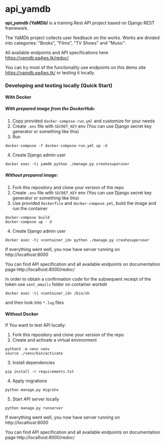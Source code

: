 # api_yamdb
***api_yamdb (YaMDb)*** is a training Rest API project based on Django REST framework.

The YaMDb project collects user feedback on the works. Works are divided into categories: "Books", "Films", "TV Shows" and "Music".

All available endpoints and API specifications here https://yamdb.ea4ws.tk/redoc/

You can try most of the functionality use endpoints on this demo site https://yamdb.ea4ws.tk/ or testing it locally.

### Developing and testing locally (Quick Start)

#### With Docker

##### With prepared image from the DockerHub:
  1. Copy provided `docker-compose-run.yml` and customize for your needs
  2. Create `.env` file with `SECRET_KEY` env (You can use Django secret key generator or something like this)
  3. Run
  ```
  docker-compose -f docker-compose-run.yml up -d
  ```
  4. Create Django admin user
  ```
  docker exec -ti yamdb python ./manage.py createsuperuser
  ```
  
##### Without prepared image:

  1. Fork this repository and clone your version of the repo
  2. Create `.env` file with `SECRET_KEY` env (You can use Django secret key generator or something like this)
  3. Use provided `Dockerfile` and `docker-compose.yml`, build the image and run the container
  ```
  docker-compose build
  docker-compose up - d
  ```
  4. Create Django admin user
  
  ```
  docker exec -ti <container_id> python ./manage.py createsuperuser
  ```
  If everything went well, you now have server running on http://localhost:8000
  
  You can find API specification and all available endpoints on documentation page http://localhost:8000/redoc/
  
  In order to obtain a confirmation code for the subsequent receipt of the token use `sent_emails` folder on container workdir
  ```
  docker exec -ti <container_id> /bin/sh
  ```
  and then look into ``*.log`` files

#### Without Docker

If You want to test API locally:
  1. Fork this repository and clone your version of the repo
  2. Create and activate a virtual environment
  ```
python3 -m venv venv
source ./venv/bin/activate
  ```
  3. Install dependencies
  ```
pip install -r requirements.txt
```
  4. Apply migrations
  ```
python manage.py migrate
```
  5. Start API server locally
```
python manage.py runserver
```
If everything went well, you now have server running on http://localhost:8000

You can find API specification and all available endpoints on documentation page http://localhost:8000/redoc/
